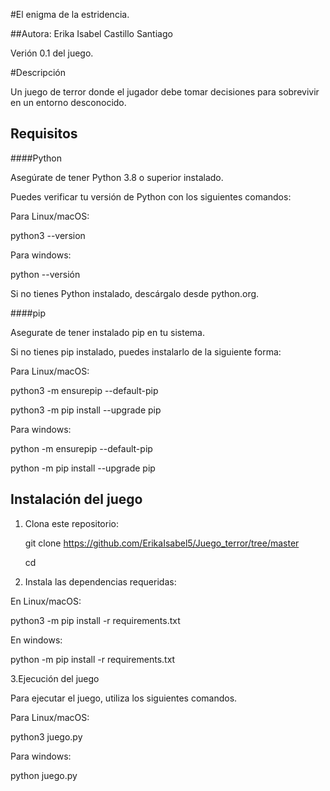 #El enigma de la estridencia.

##Autora: Erika Isabel Castillo Santiago

Verión 0.1 del juego.

#Descripción

Un juego de terror donde el jugador debe tomar decisiones para sobrevivir en un entorno desconocido.

## Requisitos

####Python

Asegúrate de tener Python 3.8 o superior instalado.

Puedes verificar tu versión de Python con los siguientes comandos:

Para Linux/macOS:

python3 --version

Para windows:

python --versión

Si no tienes Python instalado, descárgalo desde python.org.

####pip

Asegurate de tener instalado pip en tu sistema.

Si no tienes pip instalado, puedes instalarlo de la siguiente forma:

Para Linux/macOS:

python3 -m ensurepip --default-pip

python3 -m pip install --upgrade pip

Para windows: 

python -m ensurepip --default-pip

python -m pip install --upgrade pip


## Instalación del juego

1. Clona este repositorio:

   git clone https://github.com/ErikaIsabel5/Juego_terror/tree/master

   cd <nombre del repositorio>

2. Instala las dependencias requeridas:

En Linux/macOS:

python3 -m pip install -r requirements.txt

En windows:

python -m pip install -r requirements.txt

3.Ejecución del juego

Para ejecutar el juego, utiliza los siguientes comandos.

Para Linux/macOS:

python3 juego.py

Para windows:

python juego.py

